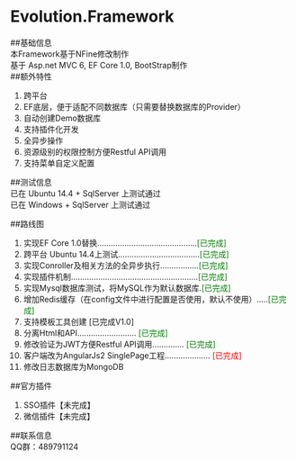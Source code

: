# Evolution.Framework   
##基础信息  
本Framework基于NFine修改制作  
基于 Asp.net MVC 6, EF Core 1.0, BootStrap制作  
##额外特性  
1. 跨平台  
2. EF底层，便于适配不同数据库（只需要替换数据库的Provider）  
3. 自动创建Demo数据库
3. 支持插件化开发  
4. 全异步操作
5. 资源级别的权限控制方便Restful API调用  
6. 支持菜单自定义配置

##测试信息  
已在 Ubuntu 14.4 + SqlServer 上测试通过  
已在 Windows + SqlServer 上测试通过  

##路线图  
1. 实现EF Core 1.0替换............................................<font color="green">[已完成]</font>  
1. 跨平台 Ubuntu 14.4上测试....................................<font color="green">[已完成]</font>  
1. 实现Conroller及相关方法的全异步执行.................<font color="green">[已完成]</font>  
1. 实现插件机制........................................................<font color="green">[已完成]</font>   
1. 实现Mysql数据库测试，将MySQL作为默认数据库.<font color="green">[已完成]</font> 
1. 增加Redis缓存（在config文件中进行配置是否使用，默认不使用）.....<font color="green">[已完成]</font>  
2. 支持模板工具创建  [已完成V1.0]  
3. 分离Html和API.......................... <font color="green">[已完成]</font>  
2. 修改验证为JWT方便Restful API调用..............    <font color="green">[已完成]</font>  
3. 客户端改为AngularJs2 SinglePage工程.................... <font color="red">[已完成]</font>
3. 修改日志数据库为MongoDB  

##官方插件
1. SSO插件【未完成】  
2. 微信插件【未完成】  
  
##联系信息  
QQ群：489791124